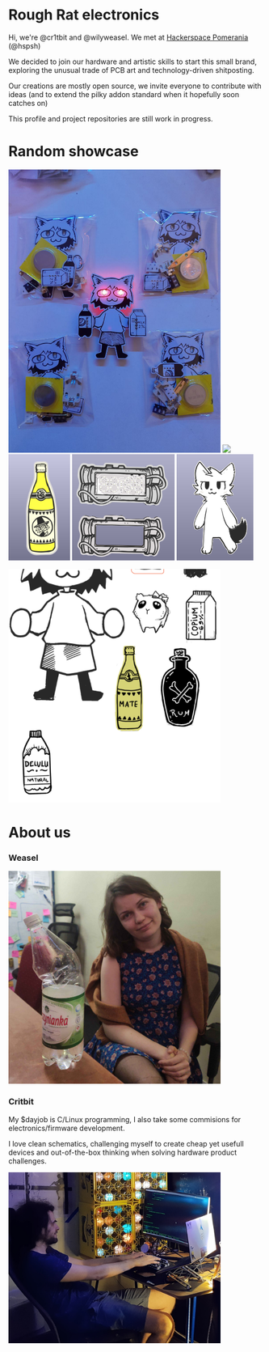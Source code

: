 # Rough Rat electronics

Hi, we're @cr1tbit and @wilyweasel. We met at [Hackerspace Pomerania](hsp.sh) (@hspsh)

We decided to join our hardware and artistic skills to start this small brand, exploring the unusual trade of PCB art and technology-driven shitposting.

Our creations are mostly open source, we invite everyone to contribute with ideas (and to extend the pilky addon standard when it hopefully soon catches on)

This profile and project repositories are still work in progress.

# Random showcase

<img src="img/neko.png" width="420">  <img src="img/moth.png" width="420">
<br>
<img src="img/mate.png" height="210">  <img src="img/pipebomb.png" height="210">
<img src="img/boykisser.png" height="210">
<br>

<img src="img/workinprog.png" width="420">



# About us

### Weasel


<img src="img/weasel.png" width="420">

### Critbit

My $dayjob is C/Linux programming, I also take some commisions for electronics/firmware development.

I love clean schematics, challenging myself to create cheap yet usefull devices and out-of-the-box thinking when solving hardware product challenges.

<img src="img/cb1t.png" width="420">

